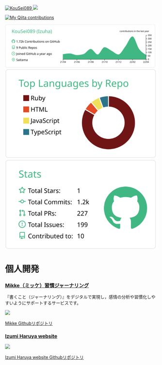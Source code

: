 <p align="left"> 
  <a href="https://github.com/KouSei089/KouSei089/">
    <img src="https://komarev.com/ghpvc/?username=KouSei089" alt="KouSei089" />
  </a>
  <a href="http://twitter.com/izuha0">
    <img height="20" src="https://img.shields.io/twitter/follow/izuha0?label=Twitter&logo=twitter&style=flat" />
  </a>
  
  [![My Qiita contributions](https://qiita-badge.apiapi.app/s/Izumi_Haruya/contributions.svg)](http://qiita.com/Izumi_Haruya)
</p>


[![](https://raw.githubusercontent.com/KouSei089/KouSei089/main/profile-summary-card-output/vue/0-profile-details.svg)](https://github.com/vn7n24fzkq/github-profile-summary-cards)
[![](https://raw.githubusercontent.com/KouSei089/KouSei089/main/profile-summary-card-output/vue/1-repos-per-language.svg)](https://github.com/vn7n24fzkq/github-profile-summary-cards)
[![](https://raw.githubusercontent.com/KouSei089/KouSei089/main/profile-summary-card-output/vue/3-stats.svg)](https://github.com/vn7n24fzkq/github-profile-summary-cards)

# 個人開発
### [Mikke（ミッケ）習慣ジャーナリング](https://a-mikke.com)

『書くこと（ジャーナリング）』をデジタルで実現し，感情の分析や習慣化しやすいようにサポートするサービスです。

<img src="https://i.gyazo.com/e12194d6bb1bebb0c294fe2cc9a264f6.gif" width="300px">

[Mikke Githubリポジトリ](https://github.com/KouSei089/Mikke)


### [Izumi Haruya website](https://github.com/KouSei089/portfolio-izuha)

<img src="https://i.gyazo.com/a76fea5bd192b63f96ddbac47be4590c.gif" width="300px">

[Izumi Haruya website Githubリポジトリ](https://github.com/KouSei089/Mikke)
